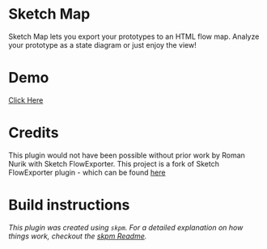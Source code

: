 # Sketch Map
Sketch Map lets you export your prototypes to an HTML flow map. Analyze your prototype as a state diagram or just enjoy the view!

# Demo
[Click Here](http://akash.me/Sketch-Map/)

# Credits
This plugin would not have been possible without prior work by Roman Nurik with Sketch FlowExporter. This project is a fork of Sketch FlowExporter plugin - which can be found [here](https://github.com/romannurik/Sketch-FlowExporter)

# Build instructions

_This plugin was created using `skpm`. For a detailed explanation on how things work, checkout the [skpm Readme](https://github.com/skpm/skpm/blob/master/README.md)._
